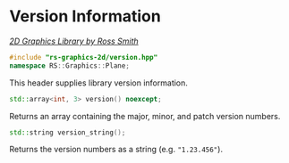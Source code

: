 # Version Information

_[2D Graphics Library by Ross Smith](index.html)_

```c++
#include "rs-graphics-2d/version.hpp"
namespace RS::Graphics::Plane;
```

This header supplies library version information.

```c++
std::array<int, 3> version() noexcept;
```

Returns an array containing the major, minor, and patch version numbers.

```c++
std::string version_string();
```

Returns the version numbers as a string (e.g. `"1.23.456"`).
